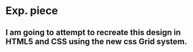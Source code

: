 # Exp. piece

## I am going to attempt to recreate this design in HTML5 and CSS using the new css Grid system.